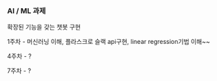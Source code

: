 ### AI / ML 과제

확장된 기능을 갖는 챗봇 구현

1주차 - 머신러닝 이해, 플라스크로 슬랙 api구현, linear regression기법 이해~~

4주차 - ?

7주차 - ?

